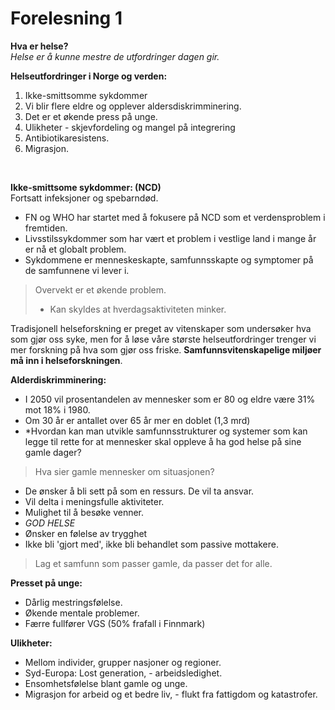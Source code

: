 # Forelesning 1

**Hva er helse?**  
*Helse er å kunne mestre de utfordringer dagen gir.*

**Helseutfordringer i Norge og verden:**  
1. Ikke-smittsomme sykdommer
2. Vi blir flere eldre og opplever aldersdiskrimminering. 
3. Det er et økende press på unge.
4. Ulikheter - skjevfordeling og mangel på integrering
5. Antibiotikaresistens.
6. Migrasjon.

<br />

**Ikke-smittsome sykdommer: (NCD)**  
Fortsatt infeksjoner og spebarndød.

* FN og WHO har startet med å fokusere på NCD som et verdensproblem i fremtiden.
* Livsstilssykdommer som har vært et problem i vestlige land i mange år er nå et globalt problem.
* Sykdommene er menneskeskapte, samfunnsskapte og symptomer på de samfunnene vi lever i.

>Overvekt er et økende problem.  
> - Kan skyldes at hverdagsaktiviteten minker.

Tradisjonell helseforskning er preget av vitenskaper som undersøker hva som gjør oss syke, men for å løse våre største helseutfordringer trenger vi mer forskning på hva som gjør oss friske. **Samfunnsvitenskapelige miljøer må inn i helseforskningen**.


**Alderdiskrimminering:**  
- I 2050 vil prosentandelen av mennesker som er 80 og eldre være 31% mot 18% i 1980.
- Om 30 år er antallet over 65 år mer en doblet (1,3 mrd)
- *Hvordan kan man utvikle samfunnsstrukturer og systemer som kan legge til rette for at mennesker skal oppleve å ha god helse på sine gamle dager?

>Hva sier gamle mennesker om situasjonen?  
- De ønsker å bli sett på som en ressurs. De vil ta ansvar.
- Vil delta i meningsfulle aktiviteter.
- Mulighet til å besøke venner.
- *GOD HELSE*
- Ønsker en følelse av trygghet
- Ikke bli 'gjort med', ikke bli behandlet som passive mottakere.

> Lag et samfunn som passer gamle, da passer det for alle.

**Presset på unge:**  
- Dårlig mestringsfølelse.
- Økende mentale problemer.
- Færre fullfører VGS (50% frafall i Finnmark)


**Ulikheter:**  
- Mellom individer, grupper nasjoner og regioner.
- Syd-Europa: Lost generation, - arbeidsledighet.
- Ensomhetsfølelse blant gamle og unge.
- Migrasjon for arbeid og et bedre liv, - flukt fra fattigdom og katastrofer.